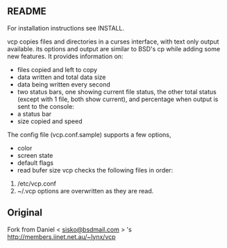 README
------

For installation instructions see INSTALL.

vcp copies files and directories in a curses interface, with text only
output available. its options and output are similar to BSD's cp while
adding some new features.
It provides information on:
- files copied and left to copy
- data written and total data size
- data being written every second
- two status bars, one showing current file status, the other total status
  (except with 1 file, both show current), and percentage
when output is sent to the console:
- a status bar
- size copied and speed

The config file (vcp.conf.sample) supports a few options,
- color
- screen state
- default flags
- read bufer size
vcp checks the following files in order:
1. /etc/vcp.conf
2. ~/.vcp
options are overwritten as they are read.

## Original
Fork from Daniel < sisko@bsdmail.com > 's http://members.iinet.net.au/~lynx/vcp
